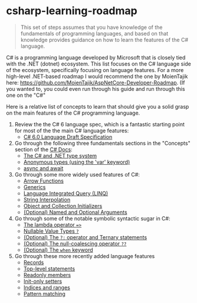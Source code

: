 # csharp-learning-roadmap

> This set of steps assumes that you have knowledge of the fundamentals of programming languages, and based on that knowledge provides guidance on how to learn the features of the C# language. 

C# is a programming language developed by Microsoft that is closely tied with the .NET (dotnet) ecosystem. This list focuses on the C# language side of the ecosystem, specifically focusing on language features. For a more high-level .NET-based roadmap I would recommend the one by MoienTajik here: https://github.com/MoienTajik/AspNetCore-Developer-Roadmap. (If you wanted to, you could even run through his guide and run through this one on the "C#"

Here is a relative list of concepts to learn that should give you a solid grasp on the main features of the C# programming language. 

1. Review the the C# 6 language spec, which is a fantastic starting point for most of the the main C# language features:
   - [C# 6.0 Language Draft Specification](https://docs.microsoft.com/en-us/dotnet/csharp/language-reference/language-specification/introduction)
2. Go through the following three fundamentals sections in the "Concepts" section of the [C# Docs](https://docs.microsoft.com/en-us/dotnet/csharp/):
   - [The C# and .NET type system](https://docs.microsoft.com/en-us/dotnet/csharp/fundamentals/types/)
   - [Anonymous types (using the 'var' keyword)](https://docs.microsoft.com/en-us/dotnet/csharp/fundamentals/types/anonymous-types)
   - [async and await](https://docs.microsoft.com/en-us/dotnet/csharp/programming-guide/concepts/async/)
3. Go through some more widely used features of C#:
   - [Arrow Functions](https://docs.microsoft.com/en-us/dotnet/csharp/programming-guide/statements-expressions-operators/expression-bodied-members)
   - [Generics](https://docs.microsoft.com/en-us/dotnet/csharp/fundamentals/types/generics)
   - [Language Integrated Query (LINQ)](https://docs.microsoft.com/en-us/dotnet/csharp/linq/)
   - [String Interpolation](https://docs.microsoft.com/en-us/dotnet/csharp/language-reference/tokens/interpolated)
   - [Object and Collection Initializers](https://docs.microsoft.com/en-us/dotnet/csharp/programming-guide/classes-and-structs/object-and-collection-initializers)
   - [(Optional) Named and Optional Arguments](https://docs.microsoft.com/en-us/dotnet/csharp/programming-guide/classes-and-structs/named-and-optional-arguments)
4. Go through some of the notable symbolic syntactic sugar in C#:
   - [The lambda operator `=>`](https://docs.microsoft.com/en-us/dotnet/csharp/language-reference/operators/lambda-operator) 
   - [Nullable Value Types `?`](https://docs.microsoft.com/en-us/dotnet/csharp/language-reference/builtin-types/nullable-value-types)
   - [(Optional) The `?:` operator and Ternary statements](https://docs.microsoft.com/en-us/dotnet/csharp/language-reference/operators/conditional-operator)
   - [(Optional) The null-coalescing operator `??`](https://docs.microsoft.com/en-us/dotnet/csharp/language-reference/operators/null-coalescing-operator)
   - [(Optional) The `when` keyword](https://docs.microsoft.com/en-us/dotnet/csharp/language-reference/keywords/when)
5. Go through these more recently added language features
   - [Records](https://docs.microsoft.com/en-us/dotnet/csharp/whats-new/csharp-9#record-types)
   - [Top-level statements](https://docs.microsoft.com/en-us/dotnet/csharp/whats-new/csharp-9#top-level-statements)
   - [Readonly members](https://docs.microsoft.com/en-us/dotnet/csharp/whats-new/csharp-8#readonly-members)
   - [Init-only setters](https://docs.microsoft.com/en-us/dotnet/csharp/whats-new/csharp-9#init-only-setters)
   - [Indices and ranges](https://docs.microsoft.com/en-us/dotnet/csharp/whats-new/csharp-8#indices-and-ranges)
   - [Pattern matching](https://docs.microsoft.com/en-us/dotnet/csharp/whats-new/csharp-7#pattern-matching)
